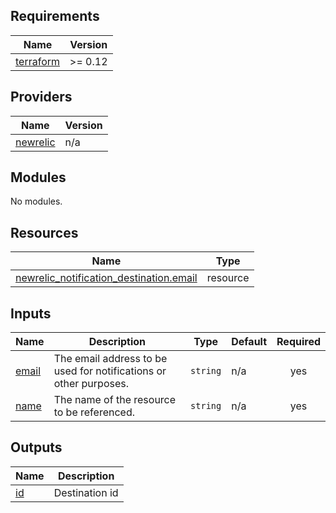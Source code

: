 <!-- BEGIN_TF_DOCS -->
## Requirements

| Name | Version |
|------|---------|
| <a name="requirement_terraform"></a> [terraform](#requirement\_terraform) | >= 0.12 |

## Providers

| Name | Version |
|------|---------|
| <a name="provider_newrelic"></a> [newrelic](#provider\_newrelic) | n/a |

## Modules

No modules.

## Resources

| Name | Type |
|------|------|
| [newrelic_notification_destination.email](https://registry.terraform.io/providers/newrelic/newrelic/latest/docs/resources/notification_destination) | resource |

## Inputs

| Name | Description | Type | Default | Required |
|------|-------------|------|---------|:--------:|
| <a name="input_email"></a> [email](#input\_email) | The email address to be used for notifications or other purposes. | `string` | n/a | yes |
| <a name="input_name"></a> [name](#input\_name) | The name of the resource to be referenced. | `string` | n/a | yes |

## Outputs

| Name | Description |
|------|-------------|
| <a name="output_id"></a> [id](#output\_id) | Destination id |
<!-- END_TF_DOCS -->